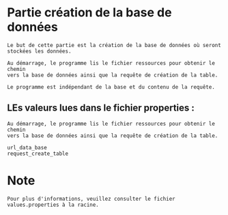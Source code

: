 # Partie création de la base de données


```
Le but de cette partie est la création de la base de données où seront stockées les données. 
```

```
Au démarrage, le programme lis le fichier ressources pour obtenir le chemin
vers la base de données ainsi que la requête de création de la table.

Le programme est indépendant de la base et du contenu de la requête.
```

## LEs valeurs lues dans le fichier properties :

```
Au démarrage, le programme lis le fichier ressources pour obtenir le chemin
vers la base de données ainsi que la requête de création de la table.
```

```
url_data_base
request_create_table
```

# Note

```
Pour plus d'informations, veuillez consulter le fichier values.properties à la racine.
```


